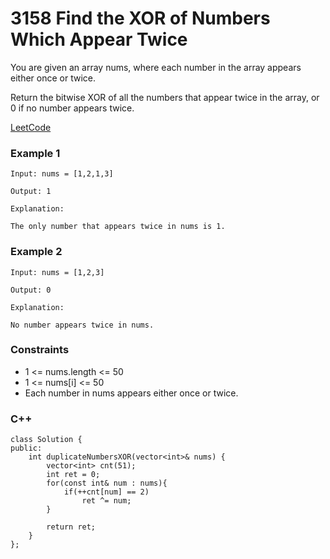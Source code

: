 # 3158 Find the XOR of Numbers Which Appear Twice

You are given an array nums, where each number in the array appears either once or twice.

Return the bitwise XOR of all the numbers that appear twice in the array, or 0 if no number appears twice.
 
[LeetCode](https://leetcode.cn/problems/special-array-i/)

### Example 1

```
Input: nums = [1,2,1,3]

Output: 1

Explanation:

The only number that appears twice in nums is 1.
```

### Example 2

```
Input: nums = [1,2,3]

Output: 0

Explanation:

No number appears twice in nums.
```

### Constraints

* 1 <= nums.length <= 50
* 1 <= nums[i] <= 50
* Each number in nums appears either once or twice.

### C++ 

```
class Solution {
public:
    int duplicateNumbersXOR(vector<int>& nums) {
        vector<int> cnt(51);
        int ret = 0;
        for(const int& num : nums){
            if(++cnt[num] == 2)
                ret ^= num;
        }
        
        return ret;
    }
};
```